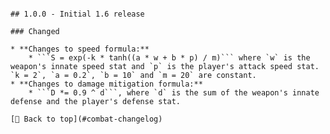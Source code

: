 ﻿~~~~# COMBAT Changelog

## 1.0.0 - Initial 1.6 release

### Changed

* **Changes to speed formula:**
    * ```S = exp(-k * tanh((a * w + b * p) / m)``` where `w` is the weapon's innate speed stat and `p` is the player's attack speed stat. `k = 2`, `a = 0.2`, `b = 10` and `m = 20` are constant.
* **Changes to damage mitigation formula:**
    * ```D *= 0.9 ^ d```, where `d` is the sum of the weapon's innate defense and the player's defense stat.

[🔼 Back to top](#combat-changelog)
